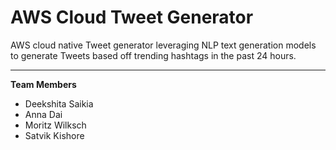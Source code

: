 # AWS Cloud Tweet Generator
AWS cloud native Tweet generator leveraging NLP text generation models to generate Tweets based off trending hashtags in the past 24 hours.

---

**Team Members**
- Deekshita Saikia
- Anna Dai
- Moritz Wilksch
- Satvik Kishore
